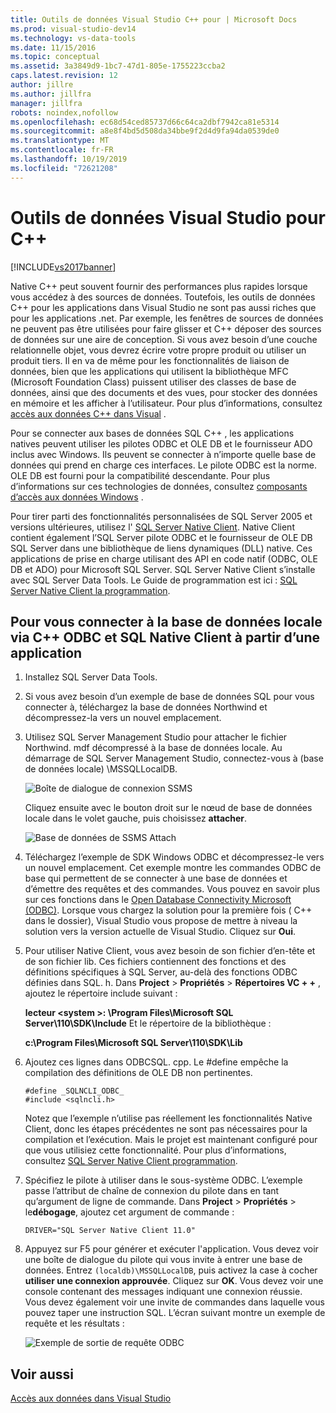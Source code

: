 ```yaml
---
title: Outils de données Visual Studio C++ pour | Microsoft Docs
ms.prod: visual-studio-dev14
ms.technology: vs-data-tools
ms.date: 11/15/2016
ms.topic: conceptual
ms.assetid: 3a3849d9-1bc7-47d1-805e-1755223ccba2
caps.latest.revision: 12
author: jillre
ms.author: jillfra
manager: jillfra
robots: noindex,nofollow
ms.openlocfilehash: ec68d54ced85737d66c64ca2dbf7942ca81e5314
ms.sourcegitcommit: a8e8f4bd5d508da34bbe9f2d4d9fa94da0539de0
ms.translationtype: MT
ms.contentlocale: fr-FR
ms.lasthandoff: 10/19/2019
ms.locfileid: "72621208"
---
```

# <a name="visual-studio-data-tools-for-c"></a>Outils de données Visual Studio pour C++
[!INCLUDE[vs2017banner](../includes/vs2017banner.md)]

Native C++ peut souvent fournir des performances plus rapides lorsque vous accédez à des sources de données. Toutefois, les outils de données C++ pour les applications dans Visual Studio ne sont pas aussi riches que pour les applications .net. Par exemple, les fenêtres de sources de données ne peuvent pas être utilisées pour faire glisser et C++ déposer des sources de données sur une aire de conception. Si vous avez besoin d’une couche relationnelle objet, vous devrez écrire votre propre produit ou utiliser un produit tiers.  Il en va de même pour les fonctionnalités de liaison de données, bien que les applications qui utilisent la bibliothèque MFC (Microsoft Foundation Class) puissent utiliser des classes de base de données, ainsi que des documents et des vues, pour stocker des données en mémoire et les afficher à l’utilisateur. Pour plus d’informations, consultez [accès aux données C++ dans Visual](https://msdn.microsoft.com/library/7wtdsdkh.aspx) .

 Pour se connecter aux bases de données SQL C++ , les applications natives peuvent utiliser les pilotes ODBC et OLE DB et le fournisseur ADO inclus avec Windows.     Ils peuvent se connecter à n’importe quelle base de données qui prend en charge ces interfaces. Le pilote ODBC est la norme. OLE DB est fourni pour la compatibilité descendante. Pour plus d’informations sur ces technologies de données, consultez [composants d’accès aux données Windows](https://msdn.microsoft.com/library/windows/desktop/aa968814\(v=vs.85\).aspx) .

 Pour tirer parti des fonctionnalités personnalisées de SQL Server 2005 et versions ultérieures, utilisez l' [SQL Server Native Client](https://msdn.microsoft.com/sqlserver/aa937733). Native Client contient également l’SQL Server pilote ODBC et le fournisseur de OLE DB SQL Server dans une bibliothèque de liens dynamiques (DLL) native. Ces applications de prise en charge utilisant des API en code natif (ODBC, OLE DB et ADO) pour Microsoft SQL Server.  SQL Server Native Client s’installe avec SQL Server Data Tools. Le Guide de programmation est ici : [SQL Server Native Client la programmation](https://msdn.microsoft.com/library/ms130892.aspx).

## <a name="to-connect-to-localdb-through-odbc-and-sql-native-client-from-a-c-application"></a>Pour vous connecter à la base de données locale via C++ ODBC et SQL Native Client à partir d’une application

1. Installez SQL Server Data Tools.

2. Si vous avez besoin d’un exemple de base de données SQL pour vous connecter à, téléchargez la base de données Northwind et décompressez-la vers un nouvel emplacement.

3. Utilisez SQL Server Management Studio pour attacher le fichier Northwind. mdf décompressé à la base de données locale. Au démarrage de SQL Server Management Studio, connectez-vous à (base de données locale) \MSSQLLocalDB.

    ![Boîte de dialogue de connexion SSMS](../data-tools/media/raddata-ssms-connect-dialog.png "boîte de dialogue raddata SSMS Connect")

    Cliquez ensuite avec le bouton droit sur le nœud de base de données locale dans le volet gauche, puis choisissez **attacher**.

    ![Base de données de SSMS Attach](../data-tools/media/raddata-ssms-attach-database.png "base de données raddata SSMS Attach")

4. Téléchargez l’exemple de SDK Windows ODBC et décompressez-le vers un nouvel emplacement. Cet exemple montre les commandes ODBC de base qui permettent de se connecter à une base de données et d’émettre des requêtes et des commandes. Vous pouvez en savoir plus sur ces fonctions dans le [Open Database Connectivity Microsoft (ODBC)](https://msdn.microsoft.com/library/windows/desktop/ms710252\(v=vs.85\).aspx). Lorsque vous chargez la solution pour la première fois ( C++ dans le dossier), Visual Studio vous propose de mettre à niveau la solution vers la version actuelle de Visual Studio. Cliquez sur **Oui**.

5. Pour utiliser Native Client, vous avez besoin de son fichier d’en-tête et de son fichier lib. Ces fichiers contiennent des fonctions et des définitions spécifiques à SQL Server, au-delà des fonctions ODBC définies dans SQL. h. Dans **Project**  > **Propriétés**  > **Répertoires VC + +** , ajoutez le répertoire include suivant :

   **lecteur \<system >: \Program Files\Microsoft SQL Server\110\SDK\Include**     Et le répertoire de la bibliothèque :

   **c:\Program Files\Microsoft SQL Server\110\SDK\Lib**

6. Ajoutez ces lignes dans ODBCSQL. cpp. Le #define empêche la compilation des définitions de OLE DB non pertinentes.

   ```
   #define _SQLNCLI_ODBC_
   #include <sqlncli.h>
   ```

    Notez que l’exemple n’utilise pas réellement les fonctionnalités Native Client, donc les étapes précédentes ne sont pas nécessaires pour la compilation et l’exécution. Mais le projet est maintenant configuré pour que vous utilisiez cette fonctionnalité. Pour plus d’informations, consultez [SQL Server Native Client programmation](https://msdn.microsoft.com/library/ms130892\(v=sql.130\).aspx).

7. Spécifiez le pilote à utiliser dans le sous-système ODBC. L’exemple passe l’attribut de chaîne de connexion du pilote dans en tant qu’argument de ligne de commande. Dans **Project**  > **Propriétés**  >  le**débogage**, ajoutez cet argument de commande :

   ```
   DRIVER="SQL Server Native Client 11.0"
   ```

8. Appuyez sur F5 pour générer et exécuter l'application. Vous devez voir une boîte de dialogue du pilote qui vous invite à entrer une base de données. Entrez `(localdb)\MSSQLLocalDB`, puis activez la case à cocher **utiliser une connexion approuvée**. Cliquez sur **OK**. Vous devez voir une console contenant des messages indiquant une connexion réussie. Vous devez également voir une invite de commandes dans laquelle vous pouvez taper une instruction SQL. L’écran suivant montre un exemple de requête et les résultats :

    ![Exemple de sortie de requête ODBC](../data-tools/media/raddata-odbc-sample-query-output.png "Exemple de sortie de requête ODBC raddata")

## <a name="see-also"></a>Voir aussi
 [Accès aux données dans Visual Studio](../data-tools/accessing-data-in-visual-studio.md)
